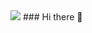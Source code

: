 <img src="https://capsule-render.vercel.app/api?type=waving&color=auto&height=200&section=header&text=내용입력&fontSize=90" />
### Hi there 👋

<!--
**100yeony/100yeony** is a ✨ _special_ ✨ repository because its `README.md` (this file) appears on your GitHub profile.

Here are some ideas to get you started:

[![Top Langs](https://github-readme-stats.vercel.app/api/top-langs/?username=깃허브아이디)](https://github.com/100yeony/github-readme-stats)

- 🔭 I’m currently working on ...
- 🌱 I’m currently learning ...
- 👯 I’m looking to collaborate on ...
- 🤔 I’m looking for help with ...
- 💬 Ask me about ...
- 📫 How to reach me: ...
- 😄 Pronouns: ...
- ⚡ Fun fact: ...
-->
